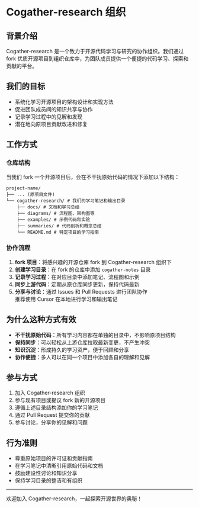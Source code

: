 # Cogather-research 组织  

## 背景介绍  

Cogather-research 是一个致力于开源代码学习与研究的协作组织。我们通过 fork 优质开源项目到组织仓库中，为团队成员提供一个便捷的代码学习、探索和贡献的平台。  

## 我们的目标  

- 系统化学习开源项目的架构设计和实现方法  
- 促进团队成员间的知识共享与协作  
- 记录学习过程中的见解和发现  
- 潜在地向原项目贡献改进和修复  

## 工作方式  

### 仓库结构  

当我们 fork 一个开源项目后，会在不干扰原始代码的情况下添加以下结构：  

```
project-name/
├── ... (原项目文件)
└── cogather-research/ # 我们的学习笔记和输出目录
    ├── docs/ # 文档和学习总结
    ├── diagrams/ # 流程图、架构图等
    ├── examples/ # 示例代码和实验
    ├── summaries/ # 代码剖析和概念总结
    └── README.md # 特定项目的学习指南
```


### 协作流程  

1. **fork 项目**：将感兴趣的开源仓库 fork 到 Cogather-research 组织下  
2. **创建学习目录**：在 fork 的仓库中添加 `cogather-notes` 目录  
3. **记录学习过程**：在对应目录中添加笔记、流程图和示例  
4. **同步上游代码**：定期从原仓库同步更新，保持代码最新  
5. **分享与讨论**：通过 Issues 和 Pull Requests 进行团队协作  
推荐使用 Cursor 在本地进行学习和输出笔记

## 为什么这种方式有效  

- **不干扰原始代码**：所有学习内容都在单独的目录中，不影响原项目结构  
- **保持同步**：可以轻松从上游仓库拉取最新变更，不产生冲突  
- **知识沉淀**：形成持久的学习资产，便于回顾和分享  
- **协作便捷**：多人可以在同一个项目中添加各自的理解和见解  

## 参与方式  

1. 加入 Cogather-research 组织  
2. 参与现有项目或提议 fork 新的开源项目  
3. 遵循上述目录结构添加你的学习笔记  
4. 通过 Pull Request 提交你的贡献  
5. 参与讨论，分享你的见解和问题  

## 行为准则  

- 尊重原始项目的许可证和贡献指南  
- 在学习笔记中清晰引用原始代码和文档  
- 鼓励建设性讨论和知识分享  
- 保持学习目录的整洁和有组织  

---  

欢迎加入 Cogather-research，一起探索开源世界的奥秘！  
